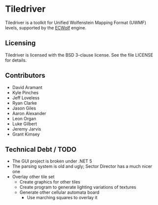 # Tiledriver

Tiledriver is a toolkit for Unified Wolfenstein Mapping Format (UWMF) levels, supported by the [ECWolf](http://maniacsvault.net/ecwolf/) engine.

## Licensing

Tiledriver is licensed with the BSD 3-clause license.  See the file LICENSE for details.

## Contributors

* David Aramant
* Kyle Pinches
* Jeff Loveless
* Ryan Clarke
* Jason Giles
* Aaron Alexander
* Leon Organ
* Luke Gilbert
* Jeremy Jarvis
* Grant Kimsey

## Technical Debt / TODO

* The GUI project is broken under .NET 5
* The parsing system is old and ugly; Sector Director has a much nicer one
* Overlay other tile set
  * Create graphics for other tiles
  * Create program to generate lighting variations of textures
  * Generate other cellular automata board
    * Use marching squares to overlay it
